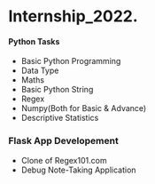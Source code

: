 # Internship_2022.
#### Python Tasks
* Basic Python Programming
* Data Type
* Maths
* Basic Python String
* Regex
* Numpy(Both for Basic & Advance)
* Descriptive Statistics


### Flask App Developement
* Clone of Regex101.com
* Debug Note-Taking Application
